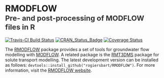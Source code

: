 RMODFLOW<br><small><font color="#333333">Pre- and post-processing of MODFLOW files in R</font></small>
======================================================================================================

[![Travis-CI Build Status](https://travis-ci.org/rogiersbart/RMODFLOW.svg?branch=master)](https://travis-ci.org/rogiersbart/RMODFLOW)
[![CRAN_Status_Badge](http://www.r-pkg.org/badges/version/RMODFLOW)](https://cran.r-project.org/package=RMODFLOW)
[![Coverage Status](https://img.shields.io/codecov/c/github/rogiersbart/RMODFLOW/master.svg)](https://codecov.io/github/rogiersbart/RMODFLOW?branch=master)

The [RMODFLOW](https://rogiersbart.github.io/RMODFLOW/) package provides a set of tools for groundwater flow modelling with [MODFLOW](https://water.usgs.gov/ogw/modflow/). A related package is the [RMT3DMS](https://rogiersbart.github.io/RMT3DMS/) package for solute transport modelling. The latest development version can be installed as follows: `devtools::install_github("rogiersbart/RMODFLOW")`. For more information, visit the [RMODFLOW website](https://rogiersbart.github.io/RMODFLOW).
